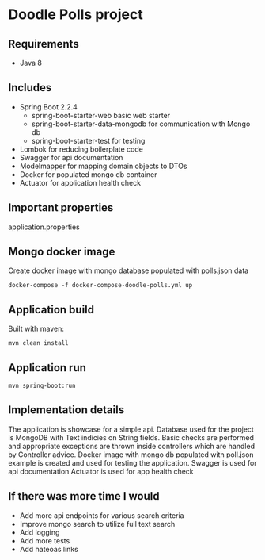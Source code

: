 # Doodle Polls project

## Requirements
- Java 8

## Includes
- Spring Boot 2.2.4
  - spring-boot-starter-web basic web starter
  - spring-boot-starter-data-mongodb for communication with Mongo db
  - spring-boot-starter-test for testing
 - Lombok for reducing boilerplate code
 - Swagger for api documentation
 - Modelmapper for mapping domain objects to DTOs
 - Docker for populated mongo db container
 - Actuator for application health check
 

## Important properties
application.properties

## Mongo docker image
Create docker image with mongo database populated with polls.json data
````
docker-compose -f docker-compose-doodle-polls.yml up
````
## Application build
Built with maven:
````
mvn clean install
````

## Application run
````
mvn spring-boot:run
````

## Implementation details
The application is showcase for a simple api.
Database used for the project is MongoDB with Text indicies on String fields.
Basic checks are performed and appropriate exceptions are thrown inside controllers which are handled by Controller advice.
Docker image with mongo db populated with poll.json example is created and used for testing the application.
Swagger is used for api documentation
Actuator is used for app health check

## If there was more time I would
 - Add more api endpoints for various search criteria
 - Improve mongo search to utilize full text search 
 - Add logging
 - Add more tests
 - Add hateoas links

